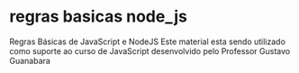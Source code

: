 # regras basicas node_js
 Regras Básicas de JavaScript e NodeJS
 Este material esta sendo utilizado como suporte ao curso de JavaScript desenvolvido pelo Professor Gustavo Guanabara
